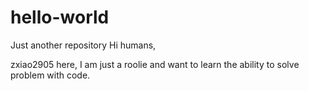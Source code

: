 # hello-world
Just another repository
Hi humans,

zxiao2905 here, I am just a roolie and want to learn the ability to solve problem with code.
